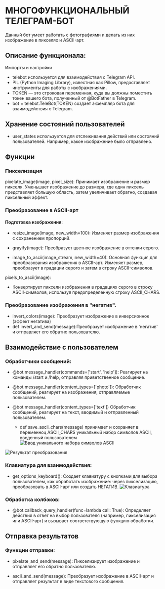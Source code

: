 # МНОГОФУНКЦИОНАЛЬНЫЙ ТЕЛЕГРАМ-БОТ

Данный бот умеет работать с фотографиями и делать из них изображение в пикселях и  ASCII-арт. 

## Описание функционала:
Импорты и настройки
- telebot используется для взаимодействия с Telegram API.
- PIL (Python Imaging Library), известная как Pillow, предоставляет инструменты для работы с изображениями.
- TOKEN — это строковая переменная, куда вы должны поместить токен вашего бота, полученный от @BotFather в Telegram.
- bot = telebot.TeleBot(TOKEN) создает экземпляр бота для взаимодействия с Telegram.

## Хранение состояний пользователей

- user_states используется для отслеживания действий или состояний пользователей. Например, какое изображение было отправлено.

## Функции
### Пикселизация
pixelate_image(image, pixel_size):
Принимает изображение и размер пикселя. Уменьшает изображение до размера, где один пиксель представляет большую область, затем увеличивает обратно, создавая пиксельный эффект.

### Преобразование в ASCII-арт

#### Подготовка изображения:
- resize_image(image, new_width=100): Изменяет размер изображения с сохранением пропорций.
- grayify(image): Преобразует цветное изображение в оттенки серого.

- image_to_ascii(image_stream, new_width=40): Основная функция для преобразования изображения в ASCII-арт. Изменяет размер, преобразует в градации серого и затем в строку ASCII-символов.

pixels_to_ascii(image):

- Конвертирует пиксели изображения в градациях серого в строку ASCII-символов, используя предопределенную строку ASCII_CHARS.

### Преобразование изображения в "негатив".

- invert_colors(image): Преобразует изображение в инверсионное (эффект негатива)
- def invert_and_send(message):Преобразует изображение в 'негатив' и  отправляет его обратно пользователю.

## Взаимодействие с пользователем  

### Обработчики сообщений:

- @bot.message_handler(commands=['start', 'help']): Реагирует на команды /start и /help, отправляя приветственное сообщение.

- @bot.message_handler(content_types=['photo']): Обработчик сообщений, реагирует на изображения, отправляемые пользователем. 

- @bot.message_handler(content_types=['text']) Обработчик сообщений, реагирует на текст, вводимый и отправленный пользователем.
   - def save_ascii_chars(message) принимает и сохраняет в переменноц ASCII_CHARS уникальный набор символов ASCII, введенный пользователем
![Ввод уникального набора символов ASCII](https://github.com/MikhinGB/Multifunctional_telegram_bot/blob/main/%D0%A4%D0%BE%D1%82%D0%BE2.png)

![Результат преобразования](https://github.com/MikhinGB/Multifunctional_telegram_bot/blob/main/%D0%A4%D0%BE%D1%82%D0%BE3.png)   

### Клавиатура для взаимодействия:

- get_options_keyboard(): Создает клавиатуру с кнопками для выбора пользователем, как обработать изображение: через пикселизацию, преобразовать в ASCII-арт или создать НЕГАТИВ.
![Клавиатура]()

### Обработка колбэков:

- @bot.callback_query_handler(func=lambda call: True): Определяет действия в ответ на выбор пользователя (например, пикселизация или ASCII-арт) и вызывает соответствующую функцию обработки.

## Отправка результатов

### Функции отправки:

- pixelate_and_send(message): Пикселизирует изображение и отправляет его обратно пользователю.

- ascii_and_send(message): Преобразует изображение в ASCII-арт и отправляет результат в виде текстового сообщения.
